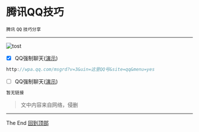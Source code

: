 # 腾讯QQ技巧
`腾讯` `QQ` `技巧分享`<br>
***
![tost](https://img.shields.io/badge/提示:-文中的对勾表示有效,无对勾表示已失效-red.svg)
- [x] QQ强制聊天([演示](http://wpa.qq.com/msgrd?v=3&uin=582963796&site=qq&menu=yes))<br>
```java
http://wpa.qq.com/msgrd?v=3&uin=这里QQ号&site=qq&menu=yes
```
- [ ] QQ强制聊天([演示](/))<br>
```java
暂无链接
```
>文中内容来自网络，侵删
***
The End   [回到顶部](#readme)
